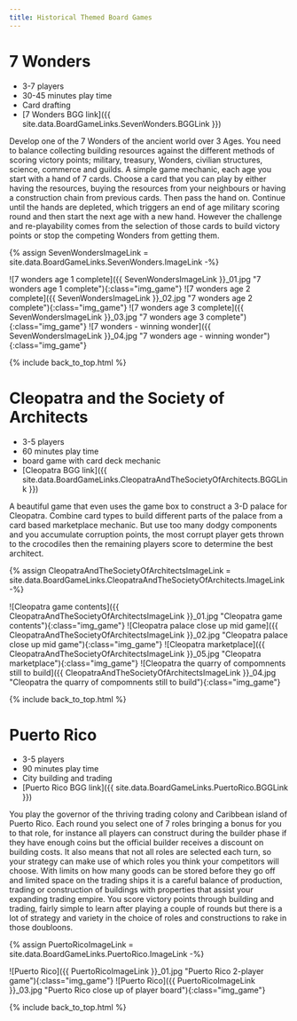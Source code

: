 ```yaml
---
title: Historical Themed Board Games
---
```


# 7 Wonders

* 3-7 players
* 30-45 minutes play time
* Card drafting
* [7 Wonders BGG link]({{ site.data.BoardGameLinks.SevenWonders.BGGLink }})

Develop one of the 7 Wonders of the ancient world over 3 Ages.
You need to balance collecting building resources against the different methods of scoring victory points;
military, treasury, Wonders, civilian structures, science, commerce and guilds.
A simple game mechanic, each age you start with a hand of 7 cards.
Choose a card that you can play by either having the resources, buying the resources from your neighbours or having a construction chain from previous cards.
Then pass the hand on.
Continue until the hands are depleted, which triggers an end of age military scoring round and then start the next age with a new hand.
However the challenge and re-playability comes from the selection of those cards to build victory points or stop the competing Wonders from getting them.

{% assign SevenWondersImageLink = site.data.BoardGameLinks.SevenWonders.ImageLink -%}

![7 wonders age 1 complete]({{ SevenWondersImageLink }}_01.jpg "7 wonders age 1 complete"){:class="img_game"}
![7 wonders age 2 complete]({{ SevenWondersImageLink }}_02.jpg "7 wonders age 2 complete"){:class="img_game"}
![7 wonders age 3 complete]({{ SevenWondersImageLink }}_03.jpg "7 wonders age 3 complete"){:class="img_game"}
![7 wonders - winning wonder]({{ SevenWondersImageLink }}_04.jpg "7 wonders age - winning wonder"){:class="img_game"}

{% include back_to_top.html %}

# Cleopatra and the Society of Architects

* 3-5 players
* 60 minutes play time
* board game with card deck mechanic
* [Cleopatra BGG link]({{ site.data.BoardGameLinks.CleopatraAndTheSocietyOfArchitects.BGGLink }})

A beautiful game that even uses the game box to construct a 3-D palace for Cleopatra.
Combine card types to build different parts of the palace from a card based marketplace mechanic. But use too many dodgy components and you accumulate corruption points, the most corrupt player gets thrown to the crocodiles then the remaining players score to determine the best architect.

{% assign CleopatraAndTheSocietyOfArchitectsImageLink = site.data.BoardGameLinks.CleopatraAndTheSocietyOfArchitects.ImageLink -%}

![Cleopatra game contents]({{ CleopatraAndTheSocietyOfArchitectsImageLink }}_01.jpg "Cleopatra game contents"){:class="img_game"}
![Cleopatra palace close up mid game]({{ CleopatraAndTheSocietyOfArchitectsImageLink }}_02.jpg "Cleopatra palace close up mid game"){:class="img_game"}
![Cleopatra marketplace]({{ CleopatraAndTheSocietyOfArchitectsImageLink }}_05.jpg "Cleopatra marketplace"){:class="img_game"}
![Cleopatra the quarry of compomnents still to build]({{ CleopatraAndTheSocietyOfArchitectsImageLink }}_04.jpg "Cleopatra the quarry of compomnents still to build"){:class="img_game"}

{% include back_to_top.html %}

# Puerto Rico

* 3-5 players
* 90 minutes play time
* City building and trading
* [Puerto Rico BGG link]({{ site.data.BoardGameLinks.PuertoRico.BGGLink }})

You play the governor of the thriving trading colony and Caribbean island of Puerto Rico.
Each round you select one of 7 roles bringing a bonus for you to that role, for instance all players can construct during the builder phase if they have enough coins but the official builder receives a discount on building costs.
It also means that not all roles are selected each turn, so your strategy can make use of which roles you think your competitors will choose.
With limits on how many goods can be stored before they go off and limited space on the trading ships it is a careful balance of production, trading or construction of buildings with properties that assist your expanding trading empire.
You score victory points through building and trading, fairly simple to learn after playing a couple of rounds but there is a lot of strategy and variety in the choice of roles and constructions to rake in those doubloons.

{% assign PuertoRicoImageLink = site.data.BoardGameLinks.PuertoRico.ImageLink -%}

![Puerto Rico]({{ PuertoRicoImageLink }}_01.jpg "Puerto Rico 2-player game"){:class="img_game"}
![Puerto Rico]({{ PuertoRicoImageLink }}_03.jpg "Puerto Rico close up of player board"){:class="img_game"}

{% include back_to_top.html %}
